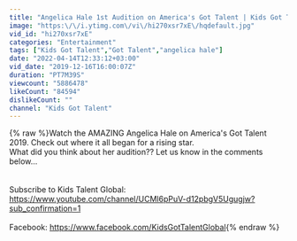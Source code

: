 ```yaml
---
title: "Angelica Hale 1st Audition on America's Got Talent | Kids Got Talent"
image: "https:\/\/i.ytimg.com\/vi\/hi270xsr7xE\/hqdefault.jpg"
vid_id: "hi270xsr7xE"
categories: "Entertainment"
tags: ["Kids Got Talent","Got Talent","angelica hale"]
date: "2022-04-14T12:33:12+03:00"
vid_date: "2019-12-16T16:00:07Z"
duration: "PT7M39S"
viewcount: "5886478"
likeCount: "84594"
dislikeCount: ""
channel: "Kids Got Talent"
---
```

{% raw %}Watch the AMAZING Angelica Hale on America's Got Talent 2019. Check out where it all began for a rising star.<br />What did you think about her audition?? Let us know in the comments below...<br /><br /><br />Subscribe to Kids Talent Global: <br /><a rel="nofollow" target="blank" href="https://www.youtube.com/channel/UCMl6pPuV-d12pbgV5Ugugjw?sub_confirmation=1">https://www.youtube.com/channel/UCMl6pPuV-d12pbgV5Ugugjw?sub_confirmation=1</a><br /><br />Facebook: <a rel="nofollow" target="blank" href="https://www.facebook.com/KidsGotTalentGlobal">https://www.facebook.com/KidsGotTalentGlobal</a>{% endraw %}

